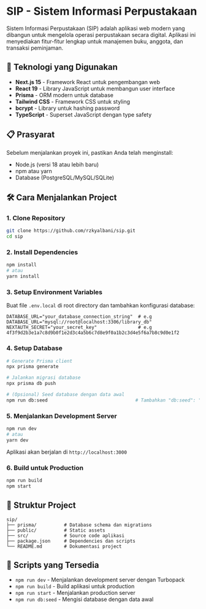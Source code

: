# SIP - Sistem Informasi Perpustakaan

Sistem Informasi Perpustakaan (SIP) adalah aplikasi web modern yang dibangun untuk mengelola operasi perpustakaan secara digital. Aplikasi ini menyediakan fitur-fitur lengkap untuk manajemen buku, anggota, dan transaksi peminjaman.

## 🚀 Teknologi yang Digunakan

- **Next.js 15** - Framework React untuk pengembangan web
- **React 19** - Library JavaScript untuk membangun user interface
- **Prisma** - ORM modern untuk database
- **Tailwind CSS** - Framework CSS untuk styling
- **bcrypt** - Library untuk hashing password
- **TypeScript** - Superset JavaScript dengan type safety

## 📋 Prasyarat

Sebelum menjalankan proyek ini, pastikan Anda telah menginstall:

- Node.js (versi 18 atau lebih baru)
- npm atau yarn
- Database (PostgreSQL/MySQL/SQLite)

## 🛠️ Cara Menjalankan Project

### 1. Clone Repository

```bash
git clone https://github.com/rzkyalbani/sip.git
cd sip
```

### 2. Install Dependencies

```bash
npm install
# atau
yarn install
```

### 3. Setup Environment Variables

Buat file `.env.local` di root directory dan tambahkan konfigurasi database:

```env
DATABASE_URL="your_database_connection_string"  # e.g DATABASE_URL="mysql://root@localhost:3306/library_db"
NEXTAUTH_SECRET="your_secret_key"               # e.g 4f3f9d2b3e1a7c8d9b0f1e2d3c4a5b6c7d8e9f0a1b2c3d4e5f6a7b8c9d0e1f2
```

### 4. Setup Database

```bash
# Generate Prisma client
npx prisma generate

# Jalankan migrasi database
npx prisma db push

# (Opsional) Seed database dengan data awal
npm run db:seed                                # Tambahkan "db:seed": "npx ts-node prisma/seed.ts" di "scripts" package.json 
```

### 5. Menjalankan Development Server

```bash
npm run dev
# atau
yarn dev
```

Aplikasi akan berjalan di `http://localhost:3000`

### 6. Build untuk Production

```bash
npm run build
npm start
```

## 📁 Struktur Project

```
sip/
├── prisma/          # Database schema dan migrations
├── public/          # Static assets
├── src/             # Source code aplikasi
├── package.json     # Dependencies dan scripts
└── README.md        # Dokumentasi project
```

## 🔧 Scripts yang Tersedia

- `npm run dev` - Menjalankan development server dengan Turbopack
- `npm run build` - Build aplikasi untuk production
- `npm run start` - Menjalankan production server
- `npm run db:seed` - Mengisi database dengan data awal

